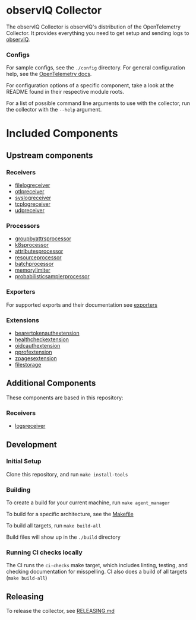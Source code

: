 # observIQ Collector

The observIQ Collector is observIQ's distribution of the OpenTelemetry Collector. It provides everything you need to get setup and sending logs to 
[observIQ](https://observiq.com/).

### Configs

For sample configs, see the `./config` directory.
For general configuration help, see the [OpenTelemetry docs](https://opentelemetry.io/docs/collector/configuration/).

For configuration options of a specific component, take a look at the README found in their respective module roots.

For a list of possible command line arguments to use with the collector, run the collector with the `--help` argument.
# Included Components
## Upstream components

### Receivers
* [filelogreceiver](https://github.com/open-telemetry/opentelemetry-collector-contrib/tree/main/receiver/filelogreceiver)
* [otlpreceiver](https://github.com/open-telemetry/opentelemetry-collector/tree/main/receiver/otlpreceiver)
* [syslogreceiver](https://github.com/open-telemetry/opentelemetry-collector-contrib/tree/main/receiver/syslogreceiver)
* [tcplogreceiver](https://github.com/open-telemetry/opentelemetry-collector-contrib/tree/main/receiver/tcplogreceiver)
* [udpreceiver](https://github.com/open-telemetry/opentelemetry-collector-contrib/tree/main/receiver/udplogreceiver)
### Processors
* [groupbyattrsprocessor](https://github.com/open-telemetry/opentelemetry-collector-contrib/tree/main/processor/groupbyattrsprocessor)
* [k8sprocessor](https://github.com/open-telemetry/opentelemetry-collector-contrib/tree/main/processor/k8sprocessor)
* [attributesprocessor](https://github.com/open-telemetry/opentelemetry-collector/tree/main/processor/attributesprocessor)
* [resourceprocessor](https://github.com/open-telemetry/opentelemetry-collector/tree/main/processor/resourceprocessor)
* [batchprocessor](https://github.com/open-telemetry/opentelemetry-collector/tree/main/processor/batchprocessor)
* [memorylimiter](https://github.com/open-telemetry/opentelemetry-collector/tree/main/processor/memorylimiter)
* [probabilisticsamplerprocessor](https://github.com/open-telemetry/opentelemetry-collector/tree/main/processor/probabilisticsamplerprocessor)

### Exporters

For supported exports and their documentation see [exporters](/docs/exporters.md)

### Extensions
* [bearertokenauthextension](https://github.com/open-telemetry/opentelemetry-collector/tree/main/extension/bearertokenauthextension)
* [healthcheckextension](https://github.com/open-telemetry/opentelemetry-collector/tree/main/extension/healthcheckextension)
* [oidcauthextension](https://github.com/open-telemetry/opentelemetry-collector/tree/main/extension/oidcauthextension)
* [pprofextension](https://github.com/open-telemetry/opentelemetry-collector/tree/main/extension/pprofextension)
* [zpagesextension](https://github.com/open-telemetry/opentelemetry-collector/tree/main/extension/zpagesextension)
* [filestorage](https://github.com/open-telemetry/opentelemetry-collector-contrib/tree/main/extension/storage/filestorage)

## Additional Components
These components are based in this repository:

### Receivers
* [logsreceiver](./receiver/logsreceiver)

## Development

### Initial Setup

Clone this repository, and run `make install-tools`

### Building

To create a build for your current machine, run `make agent_manager`

To build for a specific architecture, see the [Makefile](./Makefile)

To build all targets, run `make build-all`

Build files will show up in the `./build` directory

### Running CI checks locally

The CI runs the `ci-checks` make target, which includes linting, testing, and checking documentation for misspelling.
CI also does a build of all targets (`make build-all`)

## Releasing
To release the collector, see [RELEASING.md](RELEASING.md)
